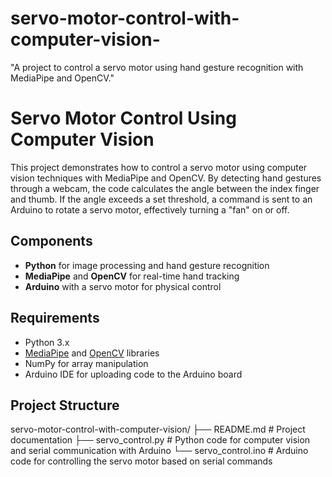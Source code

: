 # servo-motor-control-with-computer-vision-
"A project to control a servo motor using hand gesture recognition with MediaPipe and OpenCV."
# Servo Motor Control Using Computer Vision

This project demonstrates how to control a servo motor using computer vision techniques with MediaPipe and OpenCV. By detecting hand gestures through a webcam, the code calculates the angle between the index finger and thumb. If the angle exceeds a set threshold, a command is sent to an Arduino to rotate a servo motor, effectively turning a "fan" on or off.

## Components
- **Python** for image processing and hand gesture recognition
- **MediaPipe** and **OpenCV** for real-time hand tracking
- **Arduino** with a servo motor for physical control

## Requirements
- Python 3.x
- [MediaPipe](https://google.github.io/mediapipe/) and [OpenCV](https://opencv.org/) libraries
- NumPy for array manipulation
- Arduino IDE for uploading code to the Arduino board

## Project Structure
servo-motor-control-with-computer-vision/
├── README.md              # Project documentation
├── servo_control.py       # Python code for computer vision and serial communication with Arduino
└── servo_control.ino      # Arduino code for controlling the servo motor based on serial commands
